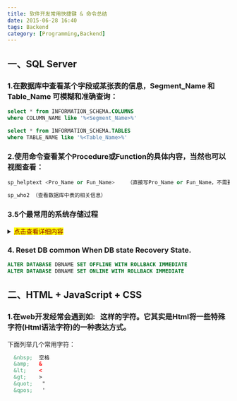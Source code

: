 ```yaml
---
title: 软件开发常用快捷键 & 命令总结
date: 2015-06-28 16:40
tags: Backend
category: [Programming,Backend]
---
```




## 一、SQL Server

### 1.在数据库中查看某个字段或某张表的信息，Segment_Name 和 Table_Name 可模糊和准确查询：

```sql
select * from INFORMATION_SCHEMA.COLUMNS
where COLUMN_NAME like '%<Segment_Name>%' 

select * from INFORMATION_SCHEMA.TABLES
where TABLE_NAME like '%<Table_Name>%'
```

<!--more-->

### 2.使用命令查看某个Procedure或Function的具体内容，当然也可以视图查看：

```sql
sp_helptext <Pro_Name or Fun_Name>    （直接写Pro_Name or Fun_Name，不需要加引号）

sp_who2 （查看数据库中表的相关信息）
```

### 3.5个最常用的系统存储过程

<details>
<summary><mark><font color=darkred>点击查看详细内容</font></mark></summary>
There are a number of documented and undocumented system stored procedures in MS SQL Server that are helpful for every web developer working with databases. From the developer’s perspective, here’s a list of 5 System stored procedures that are my favorite.

1). sp_help

Purpose：
sp_help gives information about database objects. If you wanted to quickly know the structure of a table but are too lazy to look for the schema diagram or to dig for the table you are interested in within the Object explorer, sp_help is here to help

Syntax：
It can be used without parameters to get the information of objects in the database. 
It can be used with a parameter to get the information of a particular object   

Examples：
On the Adventure Works database:
Executing sp_help would yield the following recordset

Executing sp_help ‘Person.Address’ yields the following recordset

Note that it is not required to enclose the object name within single quotes unless the object name has a dot in it.

sp_help 'Table_Name'

2). sp_helptext

Purpose：
sp_help gives definition information of objects such as system stored procedures, user defined stored procedures, user defined functions, triggers etc.

Syntax：
viewplaincopy to clipboardprint?
sp_helptext 'Name of the object '

Example：
On the Adventure Works database:
Executing a sp_helptext 'dbo.uspGetBillOfMaterials' yields the following definition of the user defined stored procedure 

3). sp_MSforeachtable

Purpose：
Caution – This is an undocument stored procedure and should not be relied on. It is not listed in SQL BOL and should be used at your own risk.
This is a very useful stored procedure for executing a command for ALL the tables in the database. Say you wanted to get the number of rows in all the tables in your database, you could write: 

Example：
viewplaincopy to clipboardprint?
EXEC sp_MSforeachtable 'SELECT ''?'', COUNT(*) FROM ?'  
The literal ?is used as a token to replace the table name. The output for the Adventure Works database is shown below 

For each table in the database, it would list the table name and the number of rows in that table.
Want to find out how much space is used by each table in your database. Try this: 
viewplaincopy to clipboardprint?
sp_MSforeachtable 'execute sp_spaceused @objname = ''?'' '  
More information on sp_spaceused later in this article. 

4). sp_depends

Purpose：
Ever wanted to make a change to a table but were not sure what other objects are dependent on this table? There could be views or stored procedures that could break due to this change. In situations like this, sp_depends come to the rescue.

Syntax：
viewplaincopy to clipboardprint?
sp_depends 'Name of the object' 

Example：
In the Adventure Works database, say I wanted to find out all the objects that are dependent on the Person.Address table.
By executing sp_depends 'Person.Address', the result set is as shown 

sp_depends 'Table_Name'

5). sp_spaceused

Purpose：
This is a simple stored procedure that gives information on the size of the database or the database objects

Syntax：
If it is used without parameters, it would return the database information 
viewplaincopy to clipboardprint?
sp_spaceused  
If it is used with a parameter, it would return the information on the object 
viewplaincopy to clipboardprint?
sp_spaceused 'Name of the object' 

Example：
In the Adventure Works database, executing the sp_spaceused without parameters gives the following result

Executing the sp_spaceused ‘Person.Address’ (on a table object)

sp_spaceused 'Table_Name'

Conclusion This article gives a brief description on 5 useful system stored procedures that developers can use on a daily basis. Happy coding!
</details>

### 4. Reset DB common When DB state Recovery State.

```sql
ALTER DATABASE DBNAME SET OFFLINE WITH ROLLBACK IMMEDIATE
ALTER DATABASE DBNAME SET ONLINE WITH ROLLBACK IMMEDIATE
```







## 二、HTML + JavaScript + CSS

### 1.在web开发经常会遇到如: &nbsp; 这样的字符。它其实是Html将一些特殊字符(Html语法字符)的一种表达方式。

下面列举几个常用字符：

```html	
  &nbsp;  空格
  &amp;   &
  &lt;    <
  &gt;    >
  &quot;   "
  &qpos;   '
```















 





